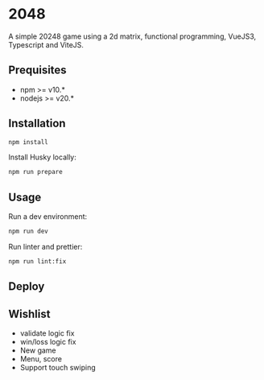 # 2048
A simple 20248 game using a 2d matrix, functional programming, VueJS3, Typescript and ViteJS.

## Prequisites
- npm >= v10.*
- nodejs >= v20.*

## Installation
```bash
npm install
```
Install Husky locally:
```bash
npm run prepare
```

## Usage
Run a dev environment:
```bash
npm run dev
```
Run linter and prettier:
```bash
npm run lint:fix
```

## Deploy


## Wishlist
- validate logic fix
- win/loss logic fix
- New game
- Menu, score
- Support touch swiping